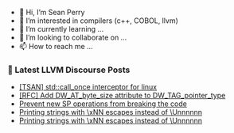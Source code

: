 - 👋 Hi, I’m Sean Perry
- 👀 I’m interested in compilers (c++, COBOL, llvm)
- 🌱 I’m currently learning ...
- 💞️ I’m looking to collaborate on ...
- 📫 How to reach me ...

<!---
s66perry/s66perry is a ✨ special ✨ repository because its `README.md` (this file) appears on your GitHub profile.
You can click the Preview link to take a look at your changes.
--->
### 📕 Latest LLVM Discourse Posts

<!-- DISCOURSE-LLVM:START -->
- [[TSAN] std::call_once interceptor for linux](https://discourse.llvm.org/t/tsan-std-call-once-interceptor-for-linux/82486#post_1)
- [[RFC] Add DW_AT_byte_size attribute to DW_TAG_pointer_type](https://discourse.llvm.org/t/rfc-add-dw-at-byte-size-attribute-to-dw-tag-pointer-type/82485#post_1)
- [Prevent new SP operations from breaking the code](https://discourse.llvm.org/t/prevent-new-sp-operations-from-breaking-the-code/82472#post_3)
- [Printing strings with \xNN escapes instead of \Unnnnnn](https://discourse.llvm.org/t/printing-strings-with-xnn-escapes-instead-of-unnnnnn/82473#post_3)
- [Printing strings with \xNN escapes instead of \Unnnnnn](https://discourse.llvm.org/t/printing-strings-with-xnn-escapes-instead-of-unnnnnn/82473#post_2)
<!-- DISCOURSE-LLVM:END -->
